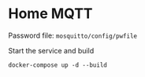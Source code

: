 # Home MQTT

Password file: `mosquitto/config/pwfile`

Start the service and build

```
docker-compose up -d --build
```
